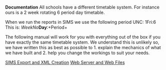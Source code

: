 **Documentation**
All schools have a different timetable system. For instance ours is a 2 week rotating 6 period day timetable.

When we run the reports in SIMS we use the following period UNC:
1Fri:6
This is:
_WeekNo_**Day**:+Period+

The following manual will work for you with everything out of the box if you have exactly the same timetable system. We understand this is unlikely so, we have written this as best as possible to 1. explain the mechanics of what we have built and 2. help you change the workings to suit your needs.

[SIMS Export and XML Creation](SIMS-Export-and-XML-Creation)
[Web Server and Web Files](Web-Server-and-Web-Files)




